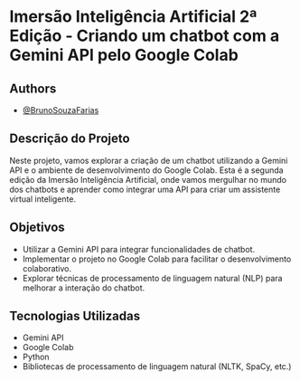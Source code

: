 # Imersão Inteligência Artificial 2ª Edição - Criando um chatbot com a Gemini API pelo Google Colab

## Authors

- [@BrunoSouzaFarias](https://github.com/BrunoSouzaFarias)
  
  
## Descrição do Projeto

Neste projeto, vamos explorar a criação de um chatbot utilizando a Gemini API e o ambiente de desenvolvimento do Google Colab. Esta é a segunda edição da Imersão Inteligência Artificial, onde vamos mergulhar no mundo dos chatbots e aprender como integrar uma API para criar um assistente virtual inteligente.

## Objetivos

- Utilizar a Gemini API para integrar funcionalidades de chatbot.
- Implementar o projeto no Google Colab para facilitar o desenvolvimento colaborativo.
- Explorar técnicas de processamento de linguagem natural (NLP) para melhorar a interação do chatbot.

## Tecnologias Utilizadas

- Gemini API
- Google Colab
- Python
- Bibliotecas de processamento de linguagem natural (NLTK, SpaCy, etc.)